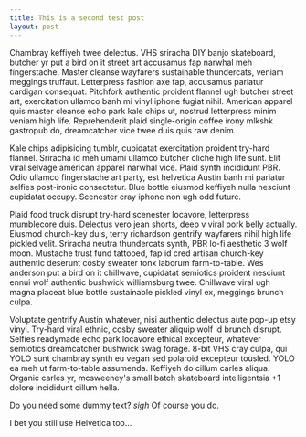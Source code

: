 ```yaml
---
title: This is a second test post
layout: post
---
```


Chambray keffiyeh twee delectus. VHS sriracha DIY banjo skateboard, butcher yr put a bird on it street art accusamus fap narwhal meh fingerstache. Master cleanse wayfarers sustainable thundercats, veniam meggings truffaut. Letterpress fashion axe fap, accusamus pariatur cardigan consequat. Pitchfork authentic proident flannel ugh butcher street art, exercitation ullamco banh mi vinyl iphone fugiat nihil. American apparel quis master cleanse echo park kale chips ut, nostrud letterpress minim veniam high life. Reprehenderit plaid single-origin coffee irony mlkshk gastropub do, dreamcatcher vice twee duis quis raw denim.

Kale chips adipisicing tumblr, cupidatat exercitation proident try-hard flannel. Sriracha id meh umami ullamco butcher cliche high life sunt. Elit viral selvage american apparel narwhal vice. Plaid synth incididunt PBR. Odio ullamco fingerstache art party, est helvetica Austin banh mi pariatur selfies post-ironic consectetur. Blue bottle eiusmod keffiyeh nulla nesciunt cupidatat occupy. Scenester cray iphone non ugh odd future.

Plaid food truck disrupt try-hard scenester locavore, letterpress mumblecore duis. Delectus vero jean shorts, deep v viral pork belly actually. Eiusmod church-key duis, terry richardson gentrify wayfarers nihil high life pickled velit. Sriracha neutra thundercats synth, PBR lo-fi aesthetic 3 wolf moon. Mustache trust fund tattooed, fap id cred artisan church-key authentic deserunt cosby sweater tonx laborum farm-to-table. Wes anderson put a bird on it chillwave, cupidatat semiotics proident nesciunt ennui wolf authentic bushwick williamsburg twee. Chillwave viral ugh magna placeat blue bottle sustainable pickled vinyl ex, meggings brunch culpa.

Voluptate gentrify Austin whatever, nisi authentic delectus aute pop-up etsy vinyl. Try-hard viral ethnic, cosby sweater aliquip wolf id brunch disrupt. Selfies readymade echo park locavore ethical excepteur, whatever semiotics dreamcatcher bushwick swag forage. 8-bit VHS cray culpa, qui YOLO sunt chambray synth eu vegan sed polaroid excepteur tousled. YOLO ea meh ut farm-to-table assumenda. Keffiyeh do cillum carles aliqua. Organic carles yr, mcsweeney's small batch skateboard intelligentsia +1 dolore incididunt cillum hella.

Do you need some dummy text? *sigh* Of course you do.

I bet you still use Helvetica too…
